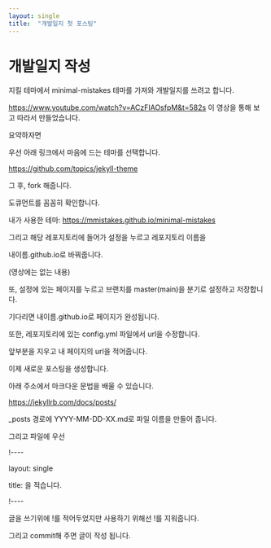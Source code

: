 ```yaml
---
layout: single
title:  "개발일지 첫 포스팅"
---
```


# 개발일지 작성

지킬 테마에서 minimal-mistakes 테마를 가져와 개발일지를 쓰려고 합니다.


https://www.youtube.com/watch?v=ACzFIAOsfpM&t=582s 이 영상을 통해 보고 따라서 만들었습니다.


요약하자면


우선 아래 링크에서 마음에 드는 테마를 선택합니다.

https://github.com/topics/jekyll-theme


그 후, fork 해줍니다.

도큐먼트를 꼼꼼히 확인합니다.


내가 사용한 테마: https://mmistakes.github.io/minimal-mistakes

그리고 해당 레포지토리에 들어가 설정을 누르고 레포지토리 이름을

내이름.github.io로 바꿔줍니다.

(영상에는 없는 내용)

또, 설정에 있는 페이지를 누르고 브랜치를 master(main)을 분기로 설정하고 저장합니다.

기다리면 내이름.github.io로 페이지가 완성됩니다.


또한, 레포지토리에 있는 config.yml 파일에서 url을 수정합니다.

앞부분을 지우고 내 페이지의 url을 적어줍니다.


이제 새로운 포스팅을 생성합니다.

아래 주소에서 마크다운 문법을 배울 수 있습니다.

https://jekyllrb.com/docs/posts/


_posts 경로에 YYYY-MM-DD-XX.md로 파일 이름을 만들어 줍니다.


그리고 파일에 우선

!----

layout: single

title: 을 적습니다.

!----

글을 쓰기위에 !를 적어두었지만 사용하기 위해선 !를 지워줍니다.


그리고 commit해 주면 글이 작성 됩니다.
